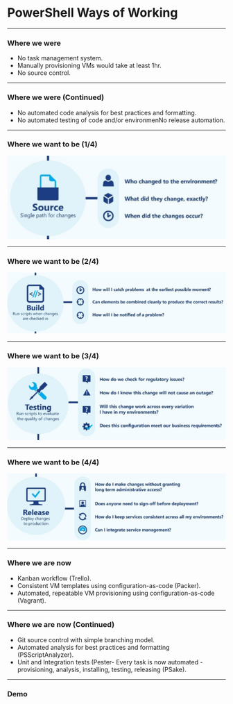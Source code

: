 # PowerShell Ways of Working

---

### Where we were

- No task management system.
- Manually provisioning VMs would take at least 1hr.
- No source control.

---

### Where we were (Continued)

- No automated code analysis for best practices and formatting.
- No automated testing of code and/or environmenNo release automation.

---

### Where we want to be (1/4)

![](images/source.png)

---

### Where we want to be (2/4)

![](images/build.png)

---

### Where we want to be (3/4)

![](images/testing.png)

---

### Where we want to be (4/4)

![](images/release.png)

---

### Where we are now

- Kanban workflow (Trello).
- Consistent VM templates using configuration-as-code (Packer).
- Automated, repeatable VM provisioning using configuration-as-code (Vagrant).

---

### Where we are now (Continued)

- Git source control with simple branching model.
- Automated analysis for best practices and formatting (PSScriptAnalyzer).
- Unit and Integration tests (Pester- Every task is now automated - provisioning, analysis, installing, testing, releasing (PSake).

---

### Demo
